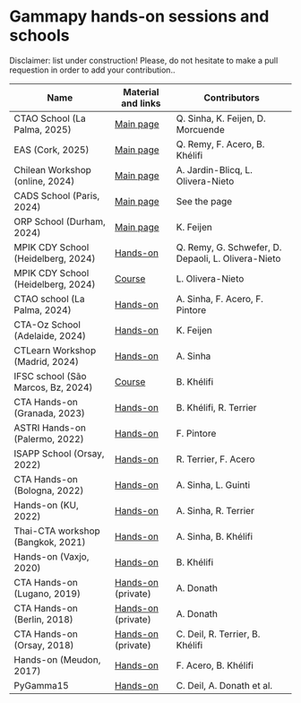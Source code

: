 # Gammapy hands-on sessions and schools

  Disclaimer: list under construction! Please, do not hesitate to make a pull requestion in order to add your contribution..
  

| Name                              | Material and links                                                                          | Contributors                    |
|-----------------------------------|---------------------------------------------------------------------------------------------|---------------------------------|
| CTAO School (La Palma, 2025)      | [Main page](https://gitlab.cta-observatory.org/cta-computing/suss/science-analysis-tools/tutorials/ctao-school-2025)                               | Q. Sinha, K. Feijen, D. Morcuende   |
| EAS (Cork, 2025)                  | [Main page](https://github.com/QRemy/EAS_2025_gammapy)                                      | Q. Remy, F. Acero, B. Khélifi   |
| Chilean Workshop (online, 2024)   | [Main page](https://indico.in2p3.fr/event/34684/overview)                                   | A. Jardin-Blicq, L. Olivera-Nieto |
| CADS School (Paris, 2024)         | [Main page](https://github.com/bkhelifi/CADS_2024)                                          | See the page                    |
| ORP School (Durham, 2024)         | [Main page](https://github.com/Astro-Kirsty/gammapy-ORP)                                    | K. Feijen                       |
| MPIK CDY School (Heidelberg, 2024)| [Hands-on](https://github.com/LauraOlivera/mpik-cdy-hands-on-session)                       | Q. Remy, G. Schwefer, D. Depaoli, L. Olivera-Nieto               
|MPIK CDY School (Heidelberg, 2024) | [Course](https://github.com/LauraOlivera/mpik-cdy-hands-on-session/blob/main/gammapy_course_Olivera-Nieto.pdf)   | L. Olivera-Nieto
| CTAO school (La Palma, 2024)      | [Hands-on](https://github.com/AtreyeeS/CTAO_school_notebook)                                | A. Sinha, F. Acero, F. Pintore  |
| CTA-Oz School (Adelaide, 2024)    | [Hands-on](https://github.com/Astro-Kirsty/gammapy_Adelaide_2024)                           | K. Feijen                       |
| CTLearn Workshop (Madrid, 2024)   | [Hands-on](https://github.com/AtreyeeS/CTLearn-Gammapy)                                     | A. Sinha                        |
| IFSC school (São Marcos, Bz, 2024)| [Course](https://github.com/bkhelifi/Brazil_2024)                                           | B. Khélifi                      |
| CTA Hands-on (Granada, 2023)      | [Hands-on](https://github.com/bkhelifi/CTAO-CTAC_Meeting_Granada_2023)                      | B. Khélifi, R. Terrier          |
| ASTRI Hands-on (Palermo, 2022)    | [Hands-on](https://indico.ict.inaf.it/event/1867/)                                          | F. Pintore                      |
| ISAPP School (Orsay, 2022)        | [Hands-on](https://github.com/registerrier/gammapy_hands_on_ISAPP_2022)                     | R. Terrier, F. Acero            |
| CTA Hands-on (Bologna, 2022)      | [Hands-on](https://github.com/AtreyeeS/CTAO-CTAC_Meeting_Bologna_2022)                      | A. Sinha, L. Guinti             |
| Hands-on (KU, 2022)               | [Hands-on](https://github.com/AtreyeeS/VHE-KU-workshop)                                     | A. Sinha, R. Terrier            |
| Thai-CTA workshop (Bangkok, 2021) | [Hands-on](https://github.com/AtreyeeS/gammapy-thai-cta)                                    | A. Sinha, B. Khélifi            |
| Hands-on (Vaxjo, 2020)            | [Hands-on](https://github.com/bkhelifi/tutorial_Vaxjo_2020)                                 | B. Khélifi                      |
| CTA Hands-on (Lugano, 2019)       | [Hands-on](https://indico.cta-observatory.org/event/1995/) (private)                        | A. Donath                       |
| CTA Hands-on (Berlin, 2018)       | [Hands-on](https://indico.cta-observatory.org/event/1711/page/118-overview) (private)       | A. Donath                       |
| CTA Hands-on (Orsay, 2018)        | [Hands-on](https://indico.cta-observatory.org/event/1575/sessions/2282/#20180518) (private) | C. Deil, R. Terrier, B. Khélifi |
| Hands-on (Meudon, 2017)           | [Hands-on](https://github.com/bkhelifi/gammapy-meudon-tutorial)                             | F. Acero, B. Khélifi            |
| PyGamma15                         | [Hands-on](https://github.com/gammapy/PyGamma15/tree/gh-pages/tutorials)                    | C. Deil, A. Donath et al.       | 

